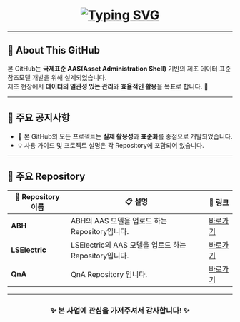 <h1 align="center">
  <a href="https://git.io/typing-svg">
    <img src="https://readme-typing-svg.demolab.com?font=Poppins&weight=800&size=50&duration=1500&pause=1000&color=0078D7&background=FFFFFF00&center=true&vCenter=true&width=1200&height=150&lines=국제표준+AAS+(Asset+Administration+Shell);KOSMO" alt="Typing SVG" />
  </a>
</h1>


---

## 🌟 About This GitHub
본 GitHub는 **국제표준 AAS(Asset Administration Shell)** 기반의 제조 데이터 표준 참조모델 개발을 위해 설계되었습니다.  
제조 현장에서 **데이터의 일관성 있는 관리**와 **효율적인 활용**을 목표로 합니다. 🚀  

---

## 📢 주요 공지사항
- 📄 본 GitHub의 모든 프로젝트는 **실제 활용성**과 **표준화**를 중점으로 개발되었습니다.  
- 💡 사용 가이드 및 프로젝트 설명은 각 Repository에 포함되어 있습니다.  

---

## 📂 주요 Repository
| 📁 Repository 이름                        | 📋 설명                                                                                | 🔗 링크                           |
|------------------------------------------|------------------------------------------------------------------------------------------|-----------------------------------|
| **ABH**                                  | ABH의 AAS 모델을 업로드 하는 Repository입니다.                                             | [바로가기](https://github.com/kosmo-AAS/ABH_MICUBE_IMPIX) |
| **LSElectric**                           | LSElectric의 AAS 모델을 업로드 하는 Repository입니다.                                      | [바로가기](https://github.com/kosmo-AAS/LSELECTRIC_OCUBE) |
| **QnA**                                  | QnA Repository 입니다.                                                                   | [바로가기](https://github.com/kosmo-AAS/QnA.git) |

---


<div align="center">
  <h3>✨ 본 사업에 관심을 가져주셔서 감사합니다! ✨</h3>
</div>
